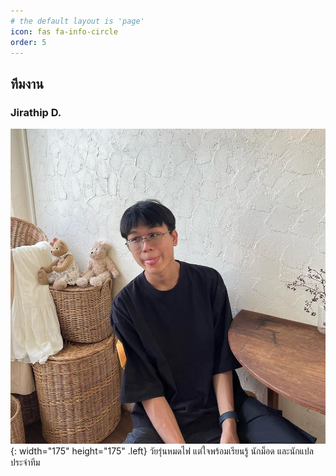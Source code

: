 ```yaml
---
# the default layout is 'page'
icon: fas fa-info-circle
order: 5
---
```


## ทีมงาน

### Jirathip D.

![JD](../assets/img/pfp/jd.jpg){: width="175" height="175" .left}
วัยรุ่นหมดไฟ แต่ใจพร้อมเรียนรู้ นักม็อด และนักแปลประจำทีม